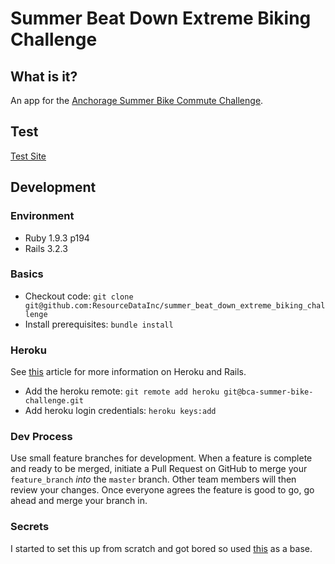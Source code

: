 # Summer Beat Down Extreme Biking Challenge

## What is it?

An app for the [Anchorage Summer Bike Commute Challenge](http://bicycleanchorage.org/).

## Test 
[Test Site](http://bca-summer-bike-challenge.heroku.com)
## Development 

### Environment
* Ruby 1.9.3 p194
* Rails 3.2.3

### Basics
* Checkout code: `git clone git@github.com:ResourceDataInc/summer_beat_down_extreme_biking_challenge`
* Install prerequisites: `bundle install`

### Heroku
See [this](https://devcenter.heroku.com/articles/rails3) article for more information on Heroku and Rails.
* Add the heroku remote: `git remote add heroku git@bca-summer-bike-challenge.git`
* Add heroku login credentials: `heroku keys:add`

### Dev Process
Use small feature branches for development. When a feature is complete and ready to be merged, initiate a Pull Request on GitHub to merge your `feature_branch` *into* the `master` branch. Other team members will then review your changes. Once everyone agrees the feature is good to go, go ahead and merge your branch in.

### Secrets
I started to set this up from scratch and got bored so used [this](http://railsapps.github.com/tutorial-rails-bootstrap-devise-cancan.html) as a base.
